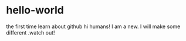 # hello-world
the first time learn about github
hi humans!
I am a new. I will make some different .watch out!
